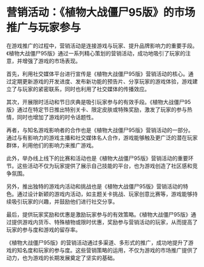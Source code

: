 # 营销活动：《植物大战僵尸95版》的市场推广与玩家参与

在游戏推广的过程中，营销活动是连接游戏与玩家、提升品牌影响力的重要手段。《植物大战僵尸95版》通过一系列精心策划的营销活动，成功地吸引了玩家的注意，并增强了游戏的市场表现。

首先，利用社交媒体平台进行宣传是《植物大战僵尸95版》营销活动的核心。通过定期更新游戏的开发进度、发布新功能的预告片、分享玩家的游戏体验，游戏建立了与玩家的紧密联系，同时也利用了社交媒体的传播效应。

其次，开展限时活动和节日庆典是吸引玩家参与的有效手段。《植物大战僵尸95版》通过在特定节日推出特别关卡、限定皮肤或特殊奖励，激发了玩家的参与热情，同时也增加了游戏的时令话题性。

再者，与知名游戏影响者的合作也是《植物大战僵尸95版》营销活动的一部分。通过与有影响力的游戏主播和社交媒体名人合作，游戏能够触及更广泛的潜在玩家群体，利用他们的影响力来推广游戏。

此外，举办线上线下的比赛和活动也是《植物大战僵尸95版》营销活动的重要环节。这些活动不仅为玩家提供了展示自己技能的平台，也为游戏创造了社区感和竞争氛围。

另外，推出独特的游戏内活动和挑战也是《植物大战僵尸95版》营销活动的特色。通过设计新颖的游戏内活动，如主题关卡挑战、玩家创意比赛等，游戏能够持续吸引玩家的兴趣，并鼓励他们进行社交分享。

最后，提供玩家奖励和优惠是激励玩家参与的有效策略。《植物大战僵尸95版》通过提供游戏内货币、特殊植物或限时优惠，奖励参与营销活动的玩家，从而提高了玩家的参与度和游戏的留存率。

《植物大战僵尸95版》的营销活动通过多渠道、多形式的推广，成功地提升了游戏的知名度和玩家的参与度。这些营销策略的运用，不仅为游戏的市场推广提供了动力，也为游戏的长期发展奠定了坚实的基础。